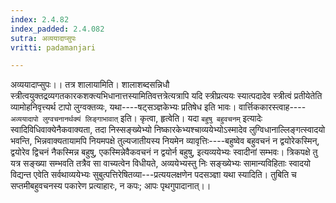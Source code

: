 ```yaml
---
index: 2.4.82
index_padded: 2.4.082
sutra: अव्ययादाप्सुपः
vritti: padamanjari

---
```

अव्ययादाप्सुपः।। तत्र शालायामिति। शालाशब्दसन्निधौ स्त्रीत्वयुक्तद्रव्यगतकारकशक्त्यभिधानात्तस्यामितिवत्तत्रेत्यत्रापि यदि स्त्रीप्रत्ययः स्यात्पदादेव स्त्रीत्वं प्रतीयेतेति व्यामोहनिवृत्त्यर्थ टापो लुग्वक्तव्यः, यथा----षट्सञ्ज्ञकेभ्यः प्रतिषेध इति भावः। वार्त्तिककारस्त्वाह----`अव्ययादापो लुग्वचनानर्थक्यं लिङ्गाभावात्` इति। कृत्वा, हृत्वेति। यदा `बहुषु बहुवचनम्` इत्यादेः स्वादिविधिवाक्येनैकवाक्यता, तदा निस्सङ्ख्येभ्यो निष्कारकेभ्यश्चाव्ययेभ्योऽस्मादेव लुग्विधानाल्लिङ्गत्स्वादयो भवन्ति, भिन्नवाक्यतायामपि नियमपक्षे तुल्यजातीयस्य नियमेन व्यावृत्तिः----बहुष्वेव बहुवचनं न द्वयोरेकस्मिन्, द्वयोरेव द्विचनं नैकस्मिन्न बहुषु, एकस्मिन्नेवैकवचनं न द्वयोर्न बहुषु, इत्यव्ययेभ्यः स्वादीनां सम्भवः। त्रिकपक्षे तु यत्र सङ्ख्या सम्भवति तत्रैव सा वाच्यत्वेन विधीयते, अव्ययेभ्यस्तु निः सङ्ख्येभ्यः सामान्यविहिताः स्वादयो विद्यन्त एवेति सर्वथाव्ययेभ्यः सुबुत्पत्तिरेषितव्या---प्रत्ययलक्षणेन पदसञ्ज्ञा यथा स्यादिति। तुबिति च सप्तमीबहुवचनस्य पकारेण प्रत्याहारः, न कपः; आपः पृथगुपादानात्।।